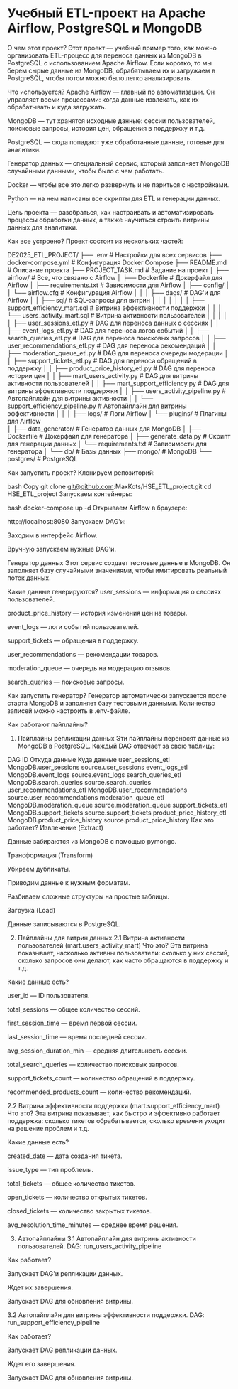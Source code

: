 # Учебный ETL-проект на Apache Airflow, PostgreSQL и MongoDB
О чем этот проект?
Этот проект — учебный пример того, как можно организовать ETL-процесс для переноса данных из MongoDB в PostgreSQL с использованием Apache Airflow. Если коротко, то мы берем сырые данные из MongoDB, обрабатываем их и загружаем в PostgreSQL, чтобы потом можно было легко анализировать.

Что используется?
Apache Airflow — главный по автоматизации. Он управляет всеми процессами: когда данные извлекать, как их обрабатывать и куда загружать.

MongoDB — тут хранятся исходные данные: сессии пользователей, поисковые запросы, история цен, обращения в поддержку и т.д.

PostgreSQL — сюда попадают уже обработанные данные, готовые для аналитики.

Генератор данных — специальный сервис, который заполняет MongoDB случайными данными, чтобы было с чем работать.

Docker — чтобы все это легко развернуть и не париться с настройками.

Python — на нем написаны все скрипты для ETL и генерации данных.

Цель проекта — разобраться, как настраивать и автоматизировать процессы обработки данных, а также научиться строить витрины данных для аналитики.

Как все устроено?
Проект состоит из нескольких частей:

DE2025_ETL_PROJECT/
├── .env                        # Настройки для всех сервисов
├── docker-compose.yml          # Конфигурация Docker Compose
├── README.md                   # Описание проекта
├── PROJECT_TASK.md             # Задание на проект
│
├── airflow/                    # Все, что связано с Airflow
│   ├── Dockerfile              # Докерфайл для Airflow
│   ├── requirements.txt        # Зависимости для Airflow
│   ├── config/
│   │   └── airflow.cfg         # Конфигурация Airflow
│   │
│   ├── dags/                   # DAG'и для Airflow
│   │   ├── sql/                # SQL-запросы для витрин
│   │   │   │
│   │   │   ├── support_efficiency_mart.sql        # Витрина эффективности поддержки
│   │   │   └── users_activity_mart.sql            # Витрина активности пользователей
│   │   │
│   │   ├── user_sessions_etl.py            # DAG для переноса данных о сессиях
│   │   ├── event_logs_etl.py               # DAG для переноса логов событий
│   │   ├── search_queries_etl.py           # DAG для переноса поисковых запросов
│   │   ├── user_recommendations_etl.py     # DAG для переноса рекомендаций
│   │   ├── moderation_queue_etl.py         # DAG для переноса очереди модерации
│   │   ├── support_tickets_etl.py          # DAG для переноса обращений в поддержку
│   │   ├── product_price_history_etl.py    # DAG для переноса истории цен
│   │   ├── mart_users_activity.py          # DAG для витрины активности пользователей
│   │   ├── mart_support_efficiency.py      # DAG для витрины эффективности поддержки
│   │   ├── users_activity_pipeline.py      # Автопайплайн для витрины активности
│   │   └── support_efficiency_pipeline.py  # Автопайплайн для витрины эффективности
│   │
│   ├── logs/                   # Логи Airflow
│   └── plugins/                # Плагины для Airflow  
│
├── data_generator/             # Генератор данных для MongoDB
│   ├── Dockerfile              # Докерфайл для генератора
│   ├── generate_data.py        # Скрипт для генерации данных
│   └── requirements.txt        # Зависимости для генератора
│
└── db/                         # Базы данных
    ├── mongo/                  # MongoDB
    └── postgres/               # PostgreSQL

Как запустить проект?
Клонируем репозиторий:

bash
Copy
git clone git@github.com:MaxKots/HSE_ETL_project.git
cd HSE_ETL_project
Запускаем контейнеры:

bash
docker-compose up -d
Открываем Airflow в браузере:

http://localhost:8080
Запускаем DAG'и:

Заходим в интерфейс Airflow.

Вручную запускаем нужные DAG'и.

Генератор данных
Этот сервис создает тестовые данные в MongoDB. Он заполняет базу случайными значениями, чтобы имитировать реальный поток данных.

Какие данные генерируются?
user_sessions — информация о сессиях пользователей.

product_price_history — история изменения цен на товары.

event_logs — логи событий пользователей.

support_tickets — обращения в поддержку.

user_recommendations — рекомендации товаров.

moderation_queue — очередь на модерацию отзывов.

search_queries — поисковые запросы.

Как запустить генератор?
Генератор автоматически запускается после старта MongoDB и заполняет базу тестовыми данными. Количество записей можно настроить в .env-файле.

Как работают пайплайны?
1. Пайплайны репликации данных
Эти пайплайны переносят данные из MongoDB в PostgreSQL. Каждый DAG отвечает за свою таблицу:

DAG ID	Откуда данные	Куда данные
user_sessions_etl	MongoDB.user_sessions	source.user_sessions
event_logs_etl	MongoDB.event_logs	source.event_logs
search_queries_etl	MongoDB.search_queries	source.search_queries
user_recommendations_etl	MongoDB.user_recommendations	source.user_recommendations
moderation_queue_etl	MongoDB.moderation_queue	source.moderation_queue
support_tickets_etl	MongoDB.support_tickets	source.support_tickets
product_price_history_etl	MongoDB.product_price_history	source.product_price_history
Как это работает?
Извлечение (Extract)

Данные забираются из MongoDB с помощью pymongo.

Трансформация (Transform)

Убираем дубликаты.

Приводим данные к нужным форматам.

Разбиваем сложные структуры на простые таблицы.

Загрузка (Load)

Данные записываются в PostgreSQL.

2. Пайплайны для витрин данных
2.1 Витрина активности пользователей (mart.users_activity_mart)
Что это?
Эта витрина показывает, насколько активны пользователи: сколько у них сессий, сколько запросов они делают, как часто обращаются в поддержку и т.д.

Какие данные есть?

user_id — ID пользователя.

total_sessions — общее количество сессий.

first_session_time — время первой сессии.

last_session_time — время последней сессии.

avg_session_duration_min — средняя длительность сессии.

total_search_queries — количество поисковых запросов.

support_tickets_count — количество обращений в поддержку.

recommended_products_count — количество рекомендаций.

2.2 Витрина эффективности поддержки (mart.support_efficiency_mart)
Что это?
Эта витрина показывает, как быстро и эффективно работает поддержка: сколько тикетов обрабатывается, сколько времени уходит на решение проблем и т.д.

Какие данные есть?

created_date — дата создания тикета.

issue_type — тип проблемы.

total_tickets — общее количество тикетов.

open_tickets — количество открытых тикетов.

closed_tickets — количество закрытых тикетов.

avg_resolution_time_minutes — среднее время решения.

3. Автопайплайны
3.1 Автопайплайн для витрины активности пользователей.
DAG: run_users_activity_pipeline

Как работает?

Запускает DAG'и репликации данных.

Ждет их завершения.

Запускает DAG для обновления витрины.

3.2 Автопайплайн для витрины эффективности поддержки.
DAG: run_support_efficiency_pipeline

Как работает?

Запускает DAG репликации данных.

Ждет его завершения.

Запускает DAG для обновления витрины.
